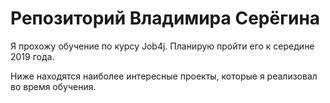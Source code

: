 # Репозиторий Владимира Серёгина

Я прохожу обучение по курсу Job4j. Планирую пройти его к середине 2019 года.

Ниже находятся наиболее интересные проекты, которые я реализовал во время обучения.
